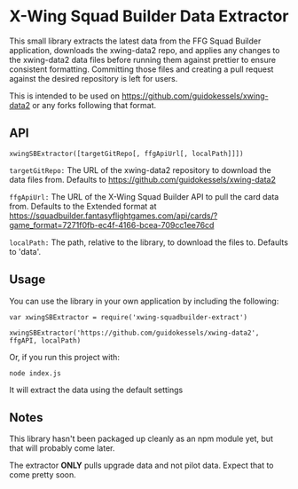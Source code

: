# X-Wing Squad Builder Data Extractor

This small library extracts the latest data from the FFG Squad Builder application, downloads the xwing-data2 repo, and applies any changes to the xwing-data2 data files before running them against prettier to ensure consistent formatting. Committing those files and creating a pull request against the desired repository is left for users.

This is intended to be used on https://github.com/guidokessels/xwing-data2 or any forks following that format.

## API

```
xwingSBExtractor([targetGitRepo[, ffgApiUrl[, localPath]]])
```

`targetGitRepo:` The URL of the xwing-data2 repository to download the data files from. Defaults to https://github.com/guidokessels/xwing-data2

`ffgApiUrl:` The URL of the X-Wing Squad Builder API to pull the card data from. Defaults to the Extended format at https://squadbuilder.fantasyflightgames.com/api/cards/?game_format=7271f0fb-ec4f-4166-bcea-709cc1ee76cd

`localPath:` The path, relative to the library, to download the files to. Defaults to 'data'.

## Usage

You can use the library in your own application by including the following:

```
var xwingSBExtractor = require('xwing-squadbuilder-extract')

xwingSBExtractor('https://github.com/guidokessels/xwing-data2', ffgAPI, localPath)
```

Or, if you run this project with:

```
node index.js
```

It will extract the data using the default settings

## Notes

This library hasn't been packaged up cleanly as an npm module yet, but that will probably come later.

The extractor **ONLY** pulls upgrade data and not pilot data. Expect that to come pretty soon.
